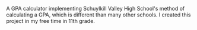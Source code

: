 A GPA calculator implementing Schuylkill Valley High School's method of calculating a GPA, which is different than many other schools. I created this project in my free time in 11th grade.
